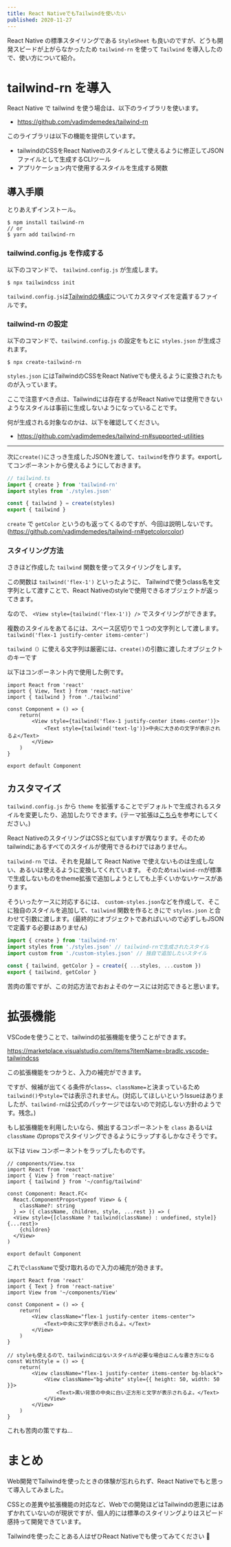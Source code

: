 ```yaml
---
title: React NativeでもTailwindを使いたい
published: 2020-11-27
---
```


React Native の標準スタイリングである `StyleSheet` も良いのですが、どうも開発スピードが上がらなかったため `tailwind-rn` を使って `Tailwind` を導入したので、使い方について紹介。

# tailwind-rn を導入

React Native で tailwind を使う場合は、以下のライブラリを使います。

- https://github.com/vadimdemedes/tailwind-rn

このライブラリは以下の機能を提供しています。
- tailwindのCSSをReact Nativeのスタイルとして使えるように修正してJSONファイルとして生成するCLIツール
- アプリケーション内で使用するスタイルを生成する関数

## 導入手順

とりあえずインストール。

```shell
$ npm install tailwind-rn
// or
$ yarn add tailwind-rn
```

### tailwind.config.js を作成する

以下のコマンドで、 `tailwind.config.js` が生成します。

```shell
$ npx tailwindcss init
```

`tailwind.config.js`は[Tailwindの構成](https://tailwindcss.com/docs/configuration)についてカスタマイズを定義するファイルです。

### tailwind-rn の設定

以下のコマンドで、`tailwind.config.js` の設定をもとに `styles.json` が生成されます。

```shell
$ npx create-tailwind-rn
```
`styles.json` にはTailwindのCSSをReact Nativeでも使えるように変換されたものが入っています。

ここで注意すべき点は、Tailwindには存在するがReact Nativeでは使用できないようなスタイルは事前に生成しないようになっていることです。

何が生成される対象なのかは、以下を確認してください。
- https://github.com/vadimdemedes/tailwind-rn#supported-utilities

---

次に`create()`にさっき生成したJSONを渡して、`tailwind`を作ります。exportしてコンポーネントから使えるようにしておきます。

```typescript
// tailwind.ts
import { create } from 'tailwind-rn'
import styles from './styles.json'

const { tailwind } = create(styles)
export { tailwind }
```

`create` で `getColor` というのも返ってくるのですが、今回は説明しないです。(https://github.com/vadimdemedes/tailwind-rn#getcolorcolor)


### スタイリング方法

さきほど作成した `tailwind` 関数を使ってスタイリングをします。

この関数は `tailwind('flex-1')` といったように、 Tailwindで使うclass名を文字列として渡すことで、React Nativeのstyleで使用できるオブジェクトが返ってきます。

なので、 `<View style={tailwind('flex-1')} />` でスタイリングができます。

複数のスタイルをあてるには、スペース区切りで１つの文字列として渡します。
`tailwind('flex-1 justify-center items-center')` 

`tailwind（）`に使える文字列は厳密には、`create()`の引数に渡したオブジェクトのキーです

以下はコンポーネント内で使用した例です。

```tsx
import React from 'react'
import { View, Text } from 'react-native'
import { tailwind } from './tailwind'

const Component = () => {
    return(
        <View style={tailwind('flex-1 justify-center items-center')}>
            <Text style={tailwind('text-lg')}>中央に大きめの文字が表示されるよ</Text>
        </View>
    )
}

export default Component
```

## カスタマイズ

`tailwind.config.js` から `theme` を拡張することでデフォルトで生成されるスタイルを変更したり、追加したりできます。(テーマ拡張は[こちら](https://tailwindcss.com/docs/theme)を参考にしてください。)

React NativeのスタイリングはCSSと似ていますが異なります。そのためtailwindにあるすべてのスタイルが使用できるわけではありません。

`tailwind-rn` では、それを見越して React Native で使えないものは生成しない、あるいは使えるように変換してくれています。
そのため`tailwind-rn`が標準で生成しないものをtheme拡張で追加しようとしても上手くいかないケースがあります。

そういったケースに対応するには、
`custom-styles.json`などを作成して、そこに独自のスタイルを追加して、`tailwind` 関数を作るときにで `styles.json` と合わせて引数に渡します。(最終的にオブジェクトであればいいので必ずしもJSONで定義する必要はありません)

```typescript
import { create } from 'tailwind-rn'
import styles from './styles.json' // tailwind-rnで生成されたスタイル
import custom from './custom-styles.json' // 独自で追加したいスタイル

const { tailwind, getColor } = create({ ...styles, ...custom })
export { tailwind, getColor }
```

苦肉の策ですが、この対応方法でおおよそのケースには対応できると思います。


# 拡張機能

VSCodeを使うことで、tailwindの拡張機能を使うことができます。

https://marketplace.visualstudio.com/items?itemName=bradlc.vscode-tailwindcss

この拡張機能をつかうと、入力の補完ができます。

ですが、候補が出てくる条件が`class=`、`className=`と決まっているため`tailwind()`や`style=`では表示されません。(対応してほしいというIssueはありましたが、`tailwind-rn`は公式のパッケージではないので対応しない方針のようです。残念。)

もし拡張機能を利用したいなら、頻出するコンポーネントを `class` あるいは `className` のpropsでスタイリングできるようにラップするしかなさそうです。

以下は `View` コンポーネントをラップしたものです。

```tsx
// components/View.tsx
import React from 'react'
import { View } from 'react-native'
import { tailwind } from '~/config/tailwind'

const Component: React.FC<
  React.ComponentProps<typeof View> & {
    className?: string
  } => ({ className, children, style, ...rest }) => (
  <View style={[className ? tailwind(className) : undefined, style]} {...rest}>
    {children}
  </View>
)

export default Component
```

これで`className`で受け取れるので入力の補完が効きます。

```tsx
import React from 'react'
import { Text } from 'react-native'
import View from '~/components/View'

const Component = () => {
    return(
        <View className="flex-1 justify-center items-center">
            <Text>中央に文字が表示されるよ。</Text>
        </View>
    )
}

// styleも使えるので、tailwindにはないスタイルが必要な場合はこんな書き方になる
const WithStyle = () => {
    return(
        <View className="flex-1 justify-center items-center bg-black">
            <View className="bg-white" style={{ height: 50, width: 50 }}>
                <Text>黒い背景の中央に白い正方形と文字が表示されるよ。</Text>
            </View>
        </View>
    )
}

```

これも苦肉の策ですね…

# まとめ

Web開発でTailwindを使ったときの体験が忘れられず、React Nativeでもと思って導入してみました。

CSSとの差異や拡張機能の対応など、Webでの開発ほどはTailwindの恩恵にはあずかれていないのが現状ですが、個人的には標準のスタイリングよりはスピード感持って開発できています。

Tailwindを使ったことある人はぜひReact Nativeでも使ってみてください 🙌